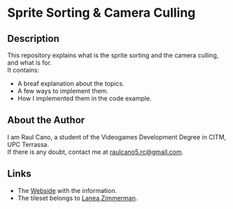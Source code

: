 # Sprite Sorting & Camera Culling
## Description
This repository explains what is the sprite sorting and the camera culling, and what is for.  
It contains:
* A breaf explanation about the topics.
* A few ways to implement them.
* How I implemented them in the code example.
## About the Author
I am Raul Cano, a student of the Videogames Development Degree in CITM, UPC Terrassa.  
If there is any doubt, contact me at raulcano5.rc@gmail.com.
## Links
* The [Webside](https://ercanon.github.io/Sprite-Sorting-Camera-Culling/) with the information.
* The tileset belongs to [Lanea Zimmerman](https://sharm.itch.io/tiny16).
